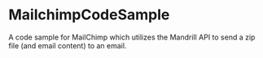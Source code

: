 MailchimpCodeSample
===================

A code sample for MailChimp which utilizes the Mandrill API to send a zip file (and email content) to an email.
